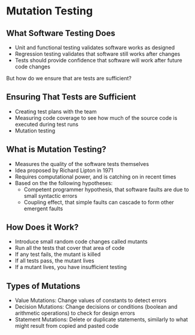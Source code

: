 # Mutation Testing

## What Software Testing Does

- Unit and functional testing validates software works as designed
- Regression testing validates that software still works after changes
- Tests should provide confidence that software will work after future code changes

But how do we ensure that are tests are sufficient?


## Ensuring That Tests are Sufficient

- Creating test plans with the team
- Measuring code coverage to see how much of the source code is executed during test runs
- Mutation testing


## What is Mutation Testing?

- Measures the quality of the software tests themselves
- Idea proposed by Richard Lipton in 1971
- Requires computational power, and is catching on in recent times
- Based on the the following hypotheses:
  - Competent programmer hypothesis, that software faults are due to small syntactic errors
  - Coupling effect, that simple faults can cascade to form other emergent faults


## How Does it Work?

- Introduce small random code changes called mutants
- Run all the tests that cover that area of code
- If any test fails, the mutant is killed
- If all tests pass, the mutant lives
- If a mutant lives, you have insufficient testing


## Types of Mutations

- Value Mutations: Change values of constants to detect errors
- Decision Mutations: Change decisions or conditions (boolean and arithmetic operations) to check for design errors
- Statement Mutations: Delete or duplicate statements, similarly to what might result from copied and pasted code


